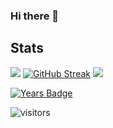 ### Hi there 👋

## Stats
[![](https://github-readme-stats.vercel.app/api?username=jc-progjava)](https://github.com/anuraghazra/github-readme-stats)
[![GitHub Streak](https://github-readme-streak-stats.herokuapp.com/?user=jc-progjava)](https://git.io/streak-stats)
[![](https://github-readme-stats.vercel.app/api/top-langs/?username=jc-progjava&layout=compact)](https://github.com/anuraghazra/github-readme-stats)

[![Years Badge](https://badges.pufler.dev/years/jc-progjava)](https://badges.pufler.dev)

![visitors](https://visitor-badge.glitch.me/badge?page_id=jc-progjava)



